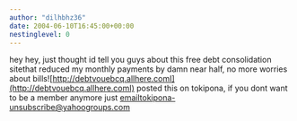 ```yaml
---
author: "dilhbhz36"
date: 2004-06-10T16:45:00+00:00
nestinglevel: 0
---
```

hey hey, just thought id tell you guys about this free debt consolidation sitethat reduced my monthly payments by damn near half, no more worries about bills![http://debtvouebcq.allhere.comI](http://debtvouebcq.allhere.comI) posted this on tokipona, if you dont want to be a member anymore just [emailtokipona-unsubscribe@yahoogroups.com](mailto://emailtokipona-unsubscribe@yahoogroups.com)
